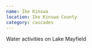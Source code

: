 ```yaml
---
name: Ike Kinswa
location: Ike Kinswa County
category: cascades
---
```


Water activities on Lake Mayfield
